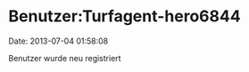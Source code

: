Benutzer:Turfagent-hero6844
===========================

Date: 2013-07-04 01:58:08

Benutzer wurde neu registriert
